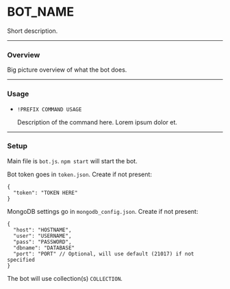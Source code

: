 # BOT_NAME

Short description.

------------

### Overview

Big picture overview of what the bot does.

------------

### Usage
- `!PREFIX COMMAND USAGE`

	Description of the command here. Lorem ipsum dolor et.

------------

### Setup
Main file is `bot.js`.  `npm start` will start the bot.

Bot token goes in `token.json`. Create if not present:
```
{
  "token": "TOKEN HERE"
}
```

MongoDB settings go in `mongodb_config.json`. Create if not present:
```
{
  "host": "HOSTNAME",
  "user": "USERNAME",
  "pass": "PASSWORD",
  "dbname": "DATABASE"
  "port": "PORT" // Optional, will use default (21017) if not specified
}
```
The bot will use collection(s) `COLLECTION`.
